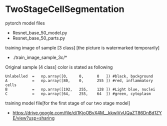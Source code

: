 # TwoStageCellSegmentation

pytorch model files

- Resnet_base_50_model.py
- Resnet_base_50_parts.py

training image of sample [3 class] [the picture is watermarked temporarily]

- ./train_image_sample_3c/*

Original sample [4 class] color is stated as following

    Unlabelled  =   np.array([0,     0,      0   ]) #black, background
    A           =   np.array([80,    0,      255 ]) #red, inflammatory cells 
    B           =   np.array([192,   255,    128 ]) #Light blue, nuclei
    C           =   np.array([64,    255,    64  ]) #green, cytoplasm      
training model file[for the first stage of our two stage model]

- https://drive.google.com/file/d/1KjoOBvX4M__kkwiVvUQaZT86DnBd1ZYE/view?usp=sharing